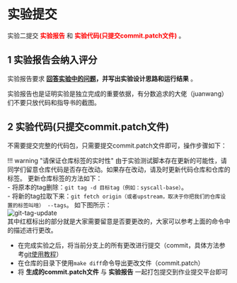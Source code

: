 <!-- # 提交内容

## 需要提交的文件

本次实验需要提交：

- 所有你曾对xv6进行的更改；
- 一个实验报告。任务三的问答题答案请写在实验报告内。

!!! info "如何得知自己曾对xv6进行过那些更改？"
	参照[实验实用工具-3.5.2节](../../tools/#352)，可以使用`git diff`命令检查自己曾经修改过哪些文件。

## 提交格式要求

被修改的文件如果曾经位于`kernel`文件夹，那么请在提交包中创建一个`kernel`文件夹，并将对应代码文件放置于该文件夹内。  
同理，如果你曾经修改过`user`文件夹的文件，请将其放置于提交包的`user`文件夹中。  
最好不要嵌套压缩包。  
你的实验报告应当使用pdf格式，并被命名为`实验报告.pdf`。

!!! warning "为何命名和格式如此重要？"
	我们使用自动评测脚本来评测大家的提交。如果你所提交的文件名字或者格式不对，这会导致自动评测脚本找不到对应的文件，进而导致编译失败、评测0分。

!!! warning "部分修改不会被接受"
	一部分代码文件，比如`sysinfotest.c`等，为了评测环境公平，不允许同学们修改。如果你的代码依靠修改这些评测程序以通过评测，请重新审视一下自己的代码。

## 一个可能的提交包文件结构

如下图所示。这位同学将代码统一放在了一个`代码`文件夹中。`kalloc.c`等原本位于`kernel`文件夹中的文件，现在也被放置于`kernel`文件夹下；这位同学自己写了一个`my_custom_command.c`，并为其修改过`Makefile`，为防止编译不通过，该文件也可以被提交；位于根目录下的`Makefile`等文件则被同样放置在了`代码`文件夹的根目录下。  
如果不想创建`代码`文件夹，可以将`kernel`文件夹等直接放在提交包的根目录；为其更换名字、或者在外面再套几层文件夹也是可以的。不过，我们建议使用类似的提交包结构，这样可以显得更清晰易读。

```none
200xxxxxx-某某甲-file.zip
├── 代码
│   ├── Makefile
│   ├── kernel
│   │   ├── kalloc.c
│   │   ├── syscall.c
│   │   ├── syscall.h
│   │   └── sysinfo.h
│   ├── user
│   │   ├── my_custom_command.c
│   |   └── usys.pl
|	└── time.txt
└── 实验报告.pdf
``` -->

# 实验提交

实验二提交<font color=red>  **实验报告** </font> 和 <font color=red> **实验代码(只提交commit.patch文件)** </font> 。

## 1 实验报告会纳入评分

实验报告要求 **[回答实验中的问题](../part3/#3)，并写出实验设计思路和运行结果** 。

实验报告也是证明实验是独立完成的重要依据，有分数追求的大佬（juanwang）们不要只放代码和指导书的截图。

## 2 实验代码(只提交commit.patch文件)

不需要提交完整的代码包，只需要提交commit.patch文件即可，操作步骤如下：

!!! warning "请保证仓库标签的实时性"
	由于实验测试脚本存在更新的可能性，请同学们留意仓库代码是否存在改动。如果存在改动，请及时更新代码仓库和仓库的标签。
	更新仓库标签的方法如下：  
	- 将原本的tag删除：`git tag -d 目标tag（例如：syscall-base）`。  
	- 将新的tag拉取下来：`git fetch origin（或者upstream，取决于你把我们的仓库设置的标签叫啥） --tags`。
	如下图所示：  
	![git-tag-update](part4.assets/git-tag-update.png)  
	其中红框标出的部分就是大家需要留意是否要更改的，大家可以参考上面的命令中的描述进行更改。

- 在完成实验之后，将当前分支上的所有更改进行提交（commit，具体方法参考[git使用教程](../../lab1/part4/#3-git)）
- 在仓库的目录下使用`make diff`命令导出更改文件（commit.patch）
- 将 **生成的commit.patch文件** 与 **实验报告** 一起打包提交到作业提交平台即可

